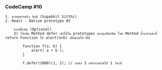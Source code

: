 ### CodeCamp #10
    1. นายสุพรรคกิจ สิทธิ (Supakkit Sitthi)
    2. React - Native prototype #2

        แบบฝึกหัด (Optional)
        2) ให้เพิ่ม Method defer เข้าไปใน prototypes ของทุกฟังก์ชัน โดย Method นี้จะทำหน้าที่ return Function ให้ alert(a+b) เมื่อผ่านไป ms

            function f(a, b) {
                alert( a + b );
            }

            f.defer(1000)(1, 2); // แสดง 3 หลังจากผ่านไป 1 วินาที